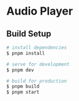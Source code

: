 # Audio Player

## Build Setup

```bash
# install dependencies
$ pnpm install 

# serve for development
$ pnpm dev

# build for production
$ pnpm build
$ pnpm start
```
